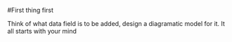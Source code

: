 #First thing first

Think of what data field is to be added, design a diagramatic model for it. It all starts with your mind
